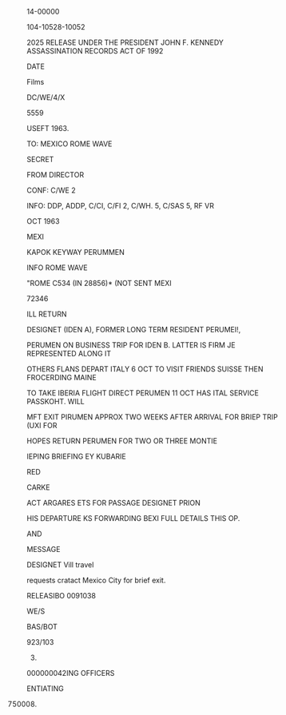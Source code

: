 14-00000

104-10528-10052

2025 RELEASE UNDER THE PRESIDENT JOHN F. KENNEDY ASSASSINATION RECORDS ACT OF 1992

DATE

Films

DC/WE/4/X

5559

USEFT 1963.

TO: MEXICO ROME WAVE

SECRET

FROM DIRECTOR

CONF: C/WE 2

INFO: DDP, ADDP, C/CI, C/FI 2, C/WH. 5, C/SAS 5, RF VR

OCT 1963

MEXI

KAPOK KEYWAY PERUMMEN

INFO ROME WAVE

"ROME C534 (IN 28856)* (NOT SENT MEXI

72346

ILL RETURN

DESIGNET (IDEN A), FORMER LONG TERM RESIDENT PERUMEI!,

PERUMEN ON BUSINESS TRIP FOR IDEN B. LATTER IS FIRM JE REPRESENTED ALONG IT

OTHERS FLANS DEPART ITALY 6 OCT TO VISIT FRIENDS SUISSE THEN FROCERDING MAINE

TO TAKE IBERIA FLIGHT DIRECT PERUMEN 11 OCT HAS ITAL SERVICE PASSKOHT. WILL

MFT EXIT PIRUMEN APPROX TWO WEEKS AFTER ARRIVAL FOR BRIEP TRIP (UXI FOR

HOPES RETURN PERUMEN FOR TWO OR THREE MONTIE

IEPING BRIEFING EY KUBARIE

RED

CARKE

ACT ARGARES ETS FOR PASSAGE DESIGNET PRION

HIS DEPARTURE KS FORWARDING BEXI FULL DETAILS THIS OP.

AND

MESSAGE

DESIGNET Vill travel

requests cratact Mexico City for brief exit.

RELEASIBO 0091038

WE/S

BAS/BOT

923/103

3.

000000042ING OFFICERS

ENTIATING

0750008.
